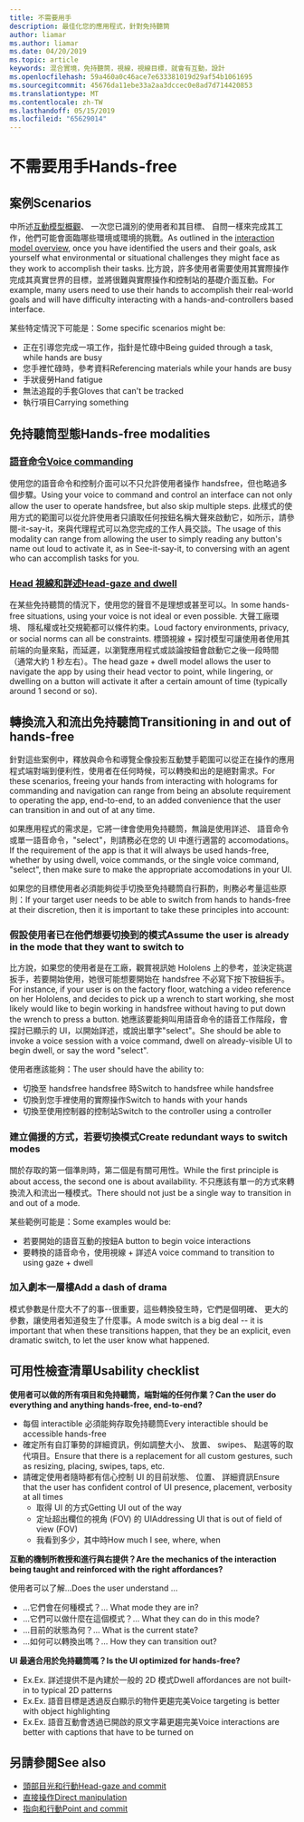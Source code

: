 ```yaml
---
title: 不需要用手
description: 最佳化您的應用程式，針對免持聽筒
author: liamar
ms.author: liamar
ms.date: 04/20/2019
ms.topic: article
keywords: 混合實境，免持聽筒，視線，視線目標，就會有互動，設計
ms.openlocfilehash: 59a460a0c46ace7e633381019d29af54b1061695
ms.sourcegitcommit: 45676da11ebe33a2aa3dccec0e8ad7d714420853
ms.translationtype: MT
ms.contentlocale: zh-TW
ms.lasthandoff: 05/15/2019
ms.locfileid: "65629014"
---
```

# <a name="hands-free"></a><span data-ttu-id="cc461-104">不需要用手</span><span class="sxs-lookup"><span data-stu-id="cc461-104">Hands-free</span></span>



## <a name="scenarios"></a><span data-ttu-id="cc461-105">案例</span><span class="sxs-lookup"><span data-stu-id="cc461-105">Scenarios</span></span>

<span data-ttu-id="cc461-106">中所述[互動模型概觀](interaction-fundamentals.md)、 一次您已識別的使用者和其目標、 自問一樣來完成其工作，他們可能會面臨哪些環境或環境的挑戰。</span><span class="sxs-lookup"><span data-stu-id="cc461-106">As outlined in the [interaction model overview](interaction-fundamentals.md), once you have identified the users and their goals, ask yourself what environmental or situational challenges they might face as they work to accomplish their tasks.</span></span> <span data-ttu-id="cc461-107">比方說，許多使用者需要使用其實際操作完成其真實世界的目標，並將很難與實際操作和控制站的基礎介面互動。</span><span class="sxs-lookup"><span data-stu-id="cc461-107">For example, many users need to use their hands to accomplish their real-world goals and will have difficulty interacting with a hands-and-controllers based interface.</span></span> 

<span data-ttu-id="cc461-108">某些特定情況下可能是：</span><span class="sxs-lookup"><span data-stu-id="cc461-108">Some specific scenarios might be:</span></span> 
* <span data-ttu-id="cc461-109">正在引導您完成一項工作，指針是忙碌中</span><span class="sxs-lookup"><span data-stu-id="cc461-109">Being guided through a task, while hands are busy</span></span>
* <span data-ttu-id="cc461-110">您手裡忙碌時，參考資料</span><span class="sxs-lookup"><span data-stu-id="cc461-110">Referencing materials while your hands are busy</span></span>
* <span data-ttu-id="cc461-111">手狀疲勞</span><span class="sxs-lookup"><span data-stu-id="cc461-111">Hand fatigue</span></span>
* <span data-ttu-id="cc461-112">無法追蹤的手套</span><span class="sxs-lookup"><span data-stu-id="cc461-112">Gloves that can't be tracked</span></span>
* <span data-ttu-id="cc461-113">執行項目</span><span class="sxs-lookup"><span data-stu-id="cc461-113">Carrying something</span></span>


## <a name="hands-free-modalities"></a><span data-ttu-id="cc461-114">免持聽筒型態</span><span class="sxs-lookup"><span data-stu-id="cc461-114">Hands-free modalities</span></span>

### <a name="voice-commandingvoice-designmd"></a>[<span data-ttu-id="cc461-115">語音命令</span><span class="sxs-lookup"><span data-stu-id="cc461-115">Voice commanding</span></span>](voice-design.md)

<span data-ttu-id="cc461-116">使用您的語音命令和控制介面可以不只允許使用者操作 handsfree，但也略過多個步驟。</span><span class="sxs-lookup"><span data-stu-id="cc461-116">Using your voice to command and control an interface can not only allow the user to operate handsfree, but also skip multiple steps.</span></span> <span data-ttu-id="cc461-117">此樣式的使用方式的範圍可以從允許使用者只讀取任何按鈕名稱大聲來啟動它，如所示，請參閱-it-say-it，來與代理程式可以為您完成的工作人員交談。</span><span class="sxs-lookup"><span data-stu-id="cc461-117">The usage of this modality can range from allowing the user to simply reading any button's name out loud to activate it, as in See-it-say-it, to conversing with an agent who can accomplish tasks for you.</span></span>



### <a name="head-gaze-and-dwellgaze-and-dwellmd"></a>[<span data-ttu-id="cc461-118">Head 視線和詳述</span><span class="sxs-lookup"><span data-stu-id="cc461-118">Head-gaze and dwell</span></span>](gaze-and-dwell.md)

<span data-ttu-id="cc461-119">在某些免持聽筒的情況下，使用您的聲音不是理想或甚至可以。</span><span class="sxs-lookup"><span data-stu-id="cc461-119">In some hands-free situations, using your voice is not ideal or even possible.</span></span> <span data-ttu-id="cc461-120">大聲工廠環境、 隱私權或社交規範都可以條件約束。</span><span class="sxs-lookup"><span data-stu-id="cc461-120">Loud factory environments, privacy, or social norms can all be constraints.</span></span> <span data-ttu-id="cc461-121">標頭視線 + 探討模型可讓使用者使用其前端的向量來點，而延遲，以瀏覽應用程式或談論按鈕會啟動它之後一段時間 （通常大約 1 秒左右）。</span><span class="sxs-lookup"><span data-stu-id="cc461-121">The head gaze + dwell model allows the user to navigate the app by using their head vector to point, while lingering, or dwelling on a button will activate it after a certain amount of time (typically around 1 second or so).</span></span> 


## <a name="transitioning-in-and-out-of-hands-free"></a><span data-ttu-id="cc461-122">轉換流入和流出免持聽筒</span><span class="sxs-lookup"><span data-stu-id="cc461-122">Transitioning in and out of hands-free</span></span>

<span data-ttu-id="cc461-123">針對這些案例中，釋放與命令和導覽全像投影互動雙手範圍可以從正在操作的應用程式端對端到便利性，使用者在任何時候，可以轉換和出的是絕對需求。</span><span class="sxs-lookup"><span data-stu-id="cc461-123">For these scenarios, freeing your hands from interacting with holograms for commanding and navigation can range from being an absolute requirement to operating the app, end-to-end, to an added convenience that the user can transition in and out of at any time.</span></span> 

<span data-ttu-id="cc461-124">如果應用程式的需求是，它將一律會使用免持聽筒，無論是使用詳述、 語音命令或單一語音命令，"select"，則請務必在您的 UI 中進行適當的 accomodations。</span><span class="sxs-lookup"><span data-stu-id="cc461-124">If the requirement of the app is that it will always be used hands-free, whether by using dwell, voice commands, or the single voice command, "select", then make sure to make the appropriate accomodations in your UI.</span></span> 

<span data-ttu-id="cc461-125">如果您的目標使用者必須能夠從手切換至免持聽筒自行斟酌，則務必考量這些原則：</span><span class="sxs-lookup"><span data-stu-id="cc461-125">If your target user needs to be able to switch from hands to hands-free at their discretion, then it is important to take these principles into account:</span></span>

### <a name="assume-the-user-is-already-in-the-mode-that-they-want-to-switch-to"></a><span data-ttu-id="cc461-126">假設使用者已在他們想要切換到的模式</span><span class="sxs-lookup"><span data-stu-id="cc461-126">Assume the user is already in the mode that they want to switch to</span></span>
<span data-ttu-id="cc461-127">比方說，如果您的使用者是在工廠，觀賞視訊她 Hololens 上的參考，並決定挑選扳手，若要開始使用，她很可能想要開始在 handsfree 不必寫下按下按鈕扳手。</span><span class="sxs-lookup"><span data-stu-id="cc461-127">For instance, if your user is on the factory floor, watching a video reference on her Hololens, and decides to pick up a wrench to start working, she most likely would like to begin working in handsfree without having to put down the wrench to press a button.</span></span> <span data-ttu-id="cc461-128">她應該要能夠叫用語音命令的語音工作階段，會探討已顯示的 UI，以開始詳述，或說出單字"select"。</span><span class="sxs-lookup"><span data-stu-id="cc461-128">She should be able to invoke a voice session with a voice command, dwell on already-visible UI to begin dwell, or say the word "select".</span></span>

<span data-ttu-id="cc461-129">使用者應該能夠：</span><span class="sxs-lookup"><span data-stu-id="cc461-129">The user should have the ability to:</span></span> 
* <span data-ttu-id="cc461-130">切換至 handsfree handsfree 時</span><span class="sxs-lookup"><span data-stu-id="cc461-130">Switch to handsfree while handsfree</span></span>
* <span data-ttu-id="cc461-131">切換到您手裡使用的實際操作</span><span class="sxs-lookup"><span data-stu-id="cc461-131">Switch to hands with your hands</span></span>
* <span data-ttu-id="cc461-132">切換至使用控制器的控制站</span><span class="sxs-lookup"><span data-stu-id="cc461-132">Switch to the controller using a controller</span></span> 

### <a name="create-redundant-ways-to-switch-modes"></a><span data-ttu-id="cc461-133">建立備援的方式，若要切換模式</span><span class="sxs-lookup"><span data-stu-id="cc461-133">Create redundant ways to switch modes</span></span>
<span data-ttu-id="cc461-134">關於存取的第一個準則時，第二個是有關可用性。</span><span class="sxs-lookup"><span data-stu-id="cc461-134">While the first principle is about access, the second one is about availability.</span></span> <span data-ttu-id="cc461-135">不只應該有單一的方式來轉換流入和流出一種模式。</span><span class="sxs-lookup"><span data-stu-id="cc461-135">There should not just be a single way to transition in and out of a mode.</span></span> 

<span data-ttu-id="cc461-136">某些範例可能是：</span><span class="sxs-lookup"><span data-stu-id="cc461-136">Some examples would be:</span></span> 
* <span data-ttu-id="cc461-137">若要開始的語音互動的按鈕</span><span class="sxs-lookup"><span data-stu-id="cc461-137">A button to begin voice interactions</span></span>
* <span data-ttu-id="cc461-138">要轉換的語音命令，使用視線 + 詳述</span><span class="sxs-lookup"><span data-stu-id="cc461-138">A voice command to transition to using gaze + dwell</span></span>

### <a name="add-a-dash-of-drama"></a><span data-ttu-id="cc461-139">加入劇本一層樓</span><span class="sxs-lookup"><span data-stu-id="cc461-139">Add a dash of drama</span></span>
<span data-ttu-id="cc461-140">模式參數是什麼大不了的事--很重要，這些轉換發生時，它們是個明確、 更大的參數，讓使用者知道發生了什麼事。</span><span class="sxs-lookup"><span data-stu-id="cc461-140">A mode switch is a big deal -- it is important that when these transitions happen, that they be an explicit, even dramatic switch, to let the user know what happened.</span></span> 


## <a name="usability-checklist"></a><span data-ttu-id="cc461-141">可用性檢查清單</span><span class="sxs-lookup"><span data-stu-id="cc461-141">Usability checklist</span></span>

<span data-ttu-id="cc461-142">**使用者可以做的所有項目和免持聽筒，端對端的任何作業？**</span><span class="sxs-lookup"><span data-stu-id="cc461-142">**Can the user do everything and anything hands-free, end-to-end?**</span></span>
* <span data-ttu-id="cc461-143">每個 interactible 必須能夠存取免持聽筒</span><span class="sxs-lookup"><span data-stu-id="cc461-143">Every interactible should be accessible hands-free</span></span>
* <span data-ttu-id="cc461-144">確定所有自訂筆勢的詳細資訊，例如調整大小、 放置、 swipes、 點選等的取代項目。</span><span class="sxs-lookup"><span data-stu-id="cc461-144">Ensure that there is a replacement for all custom gestures, such as resizing, placing, swipes, taps, etc.</span></span>
* <span data-ttu-id="cc461-145">請確定使用者隨時都有信心控制 UI 的目前狀態、 位置、 詳細資訊</span><span class="sxs-lookup"><span data-stu-id="cc461-145">Ensure that the user has confident control of UI presence, placement, verbosity at all times</span></span>
    * <span data-ttu-id="cc461-146">取得 UI 的方式</span><span class="sxs-lookup"><span data-stu-id="cc461-146">Getting UI out of the way</span></span>
    * <span data-ttu-id="cc461-147">定址超出欄位的視角 (FOV) 的 UI</span><span class="sxs-lookup"><span data-stu-id="cc461-147">Addressing UI that is out of field of view (FOV)</span></span>
    * <span data-ttu-id="cc461-148">我看到多少，其中時</span><span class="sxs-lookup"><span data-stu-id="cc461-148">How much I see, where, when</span></span>

<span data-ttu-id="cc461-149">**互動的機制所教授和進行與右提供？**</span><span class="sxs-lookup"><span data-stu-id="cc461-149">**Are the mechanics of the interaction being taught and reinforced with the right affordances?**</span></span>

<span data-ttu-id="cc461-150">使用者可以了解...</span><span class="sxs-lookup"><span data-stu-id="cc461-150">Does the user understand ...</span></span>
* <span data-ttu-id="cc461-151">...它們會在何種模式？</span><span class="sxs-lookup"><span data-stu-id="cc461-151">... What mode they are in?</span></span>
* <span data-ttu-id="cc461-152">...它們可以做什麼在這個模式？</span><span class="sxs-lookup"><span data-stu-id="cc461-152">... What they can do in this mode?</span></span>
* <span data-ttu-id="cc461-153">...目前的狀態為何？</span><span class="sxs-lookup"><span data-stu-id="cc461-153">... What is the current state?</span></span>
* <span data-ttu-id="cc461-154">...如何可以轉換出嗎？</span><span class="sxs-lookup"><span data-stu-id="cc461-154">... How they can transition out?</span></span>
    
<span data-ttu-id="cc461-155">**UI 最適合用於免持聽筒嗎？**</span><span class="sxs-lookup"><span data-stu-id="cc461-155">**Is the UI optimized for hands-free?**</span></span>   

* <span data-ttu-id="cc461-156">Ex.</span><span class="sxs-lookup"><span data-stu-id="cc461-156">Ex.</span></span> <span data-ttu-id="cc461-157">詳述提供不是內建於一般的 2D 模式</span><span class="sxs-lookup"><span data-stu-id="cc461-157">Dwell affordances are not built-in to typical 2D patterns</span></span>
* <span data-ttu-id="cc461-158">Ex.</span><span class="sxs-lookup"><span data-stu-id="cc461-158">Ex.</span></span> <span data-ttu-id="cc461-159">語音目標是透過反白顯示的物件更趨完美</span><span class="sxs-lookup"><span data-stu-id="cc461-159">Voice targeting is better with object highlighting</span></span>
* <span data-ttu-id="cc461-160">Ex.</span><span class="sxs-lookup"><span data-stu-id="cc461-160">Ex.</span></span> <span data-ttu-id="cc461-161">語音互動會透過已開啟的原文字幕更趨完美</span><span class="sxs-lookup"><span data-stu-id="cc461-161">Voice interactions are better with captions that have to be turned on</span></span>


## <a name="see-also"></a><span data-ttu-id="cc461-162">另請參閱</span><span class="sxs-lookup"><span data-stu-id="cc461-162">See also</span></span>
* [<span data-ttu-id="cc461-163">頭部目光和行動</span><span class="sxs-lookup"><span data-stu-id="cc461-163">Head-gaze and commit</span></span>](gaze-and-commit.md)
* [<span data-ttu-id="cc461-164">直接操作</span><span class="sxs-lookup"><span data-stu-id="cc461-164">Direct manipulation</span></span>](direct-manipulation.md)
* [<span data-ttu-id="cc461-165">指向和行動</span><span class="sxs-lookup"><span data-stu-id="cc461-165">Point and commit</span></span>](point-and-commit.md)
